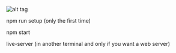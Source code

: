  ![alt tag](https://images7.alphacoders.com/326/326587.jpg)

npm run setup (only the first time)

npm start

live-server (in another terminal and only if you want a web server)
